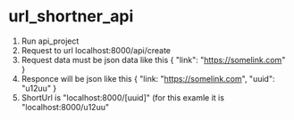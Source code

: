 # url_shortner_api

1. Run api_project
2. Request to url localhost:8000/api/create
3. Request data must be json data like this { "link": "https://somelink.com" }
4. Responce will be json like this { "link: "https://somelink.com", "uuid": "u12uu" }
5. ShortUrl is "localhost:8000/[uuid]"  (for this examle it is "localhost:8000/u12uu"
